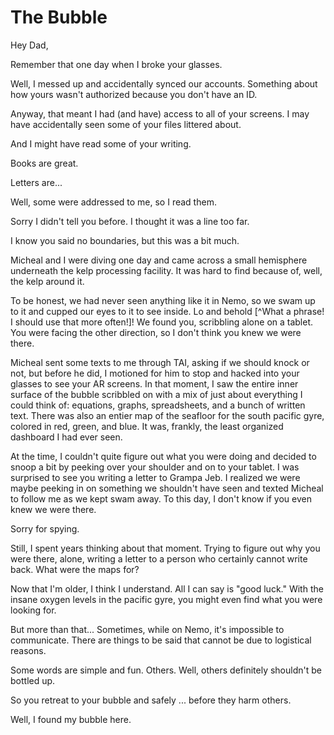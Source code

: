 # The Bubble

Hey Dad,

Remember that one day when I broke your glasses.

Well, I messed up and accidentally synced our accounts.
Something about how yours wasn't authorized because you don't have an ID.

Anyway, that meant I had (and have) access to all of your screens.
I may have accidentally seen some of your files littered about.

And I might have read some of your writing.

Books are great.

Letters are...

Well, some were addressed to me, so I read them.

Sorry I didn't tell you before. I thought it was a line too far.

I know you said no boundaries, but this was a bit much.

Micheal and I were diving one day and came across a small hemisphere underneath the kelp processing facility.
It was hard to find because of, well, the kelp around it.

To be honest, we had never seen anything like it in Nemo, so we swam up to it and cupped our eyes to it to see inside.
Lo and behold [^What a phrase! I should use that more often!]!
We found you, scribbling alone on a tablet.
You were facing the other direction, so I don't think you knew we were there.

Micheal sent some texts to me through TAI, asking if we should knock or not, but before he did, I motioned for him to stop and hacked into your glasses to see your AR screens.
In that moment, I saw the entire inner surface of the bubble scribbled on with a mix of just about everything I could think of: equations, graphs, spreadsheets, and a bunch of written text.
There was also an entier map of the seafloor for the south pacific gyre, colored in red, green, and blue.
It was, frankly, the least organized dashboard I had ever seen.

At the time, I couldn't quite figure out what you were doing and decided to snoop a bit by peeking over your shoulder and on to your tablet.
I was surprised to see you writing a letter to Grampa Jeb.
I realized we were maybe peeking in on something we shouldn't have seen and texted Micheal to follow me as we kept swam away.
To this day, I don't know if you even knew we were there.

Sorry for spying.

Still, I spent years thinking about that moment.
Trying to figure out why you were there, alone, writing a letter to a person who certainly cannot write back.
What were the maps for?

Now that I'm older, I think I understand.
All I can say is "good luck."
With the insane oxygen levels in the pacific gyre, you might even find what you were looking for.

But more than that...
Sometimes, while on Nemo, it's impossible to communicate.
There are things to be said that cannot be due to logistical reasons.

Some words are simple and fun.
Others.
Well, others definitely shouldn't be bottled up.

So you retreat to your bubble and safely ... before they harm others.

Well, I found my bubble here.
